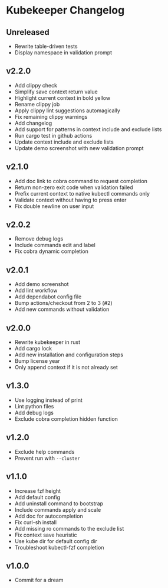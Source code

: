 # Kubekeeper Changelog

## Unreleased

- Rewrite table-driven tests
- Display namespace in validation prompt

## v2.2.0

- Add clippy check
- Simplify save context return value
- Highlight current context in bold yellow
- Rename clippy job
- Apply clippy lint suggestions automagically
- Fix remaining clippy warnings
- Add changelog
- Add support for patterns in context include and exclude lists
- Run cargo test in github actions
- Update context include and exclude lists
- Update demo screenshot with new validation prompt

## v2.1.0

- Add doc link to cobra command to request completion
- Return non-zero exit code when validation failed
- Prefix current context to native kubectl commands only
- Validate context without having to press enter
- Fix double newline on user input

## v2.0.2

- Remove debug logs
- Include commands edit and label
- Fix cobra dynamic completion

## v2.0.1

- Add demo screenshot
- Add lint workflow
- Add dependabot config file
- Bump actions/checkout from 2 to 3 (#2)
- Add new commands without validation

## v2.0.0

- Rewrite kubekeeper in rust
- Add cargo lock
- Add new installation and configuration steps
- Bump license year
- Only append context if it is not already set

## v1.3.0

- Use logging instead of print
- Lint python files
- Add debug logs
- Exclude cobra completion hidden function

## v1.2.0

- Exclude help commands
- Prevent run with `--cluster`

## v1.1.0

- Increase fzf height
- Add default config
- Add uninstall command to bootstrap
- Include commands apply and scale
- Add doc for autocompletion
- Fix curl-sh install
- Add missing ro commands to the exclude list
- Fix context save heuristic
- Use kube dir for default config dir
- Troubleshoot kubectl-fzf completion

## v1.0.0

- Commit for a dream
